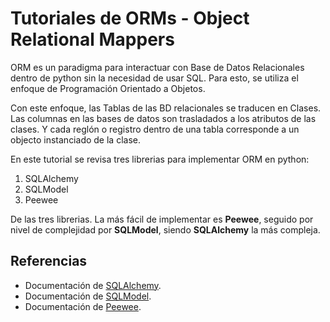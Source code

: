 # Tutoriales de ORMs - Object Relational Mappers
ORM es un paradigma para interactuar con Base de Datos Relacionales dentro de python sin la necesidad de usar SQL. Para esto, se utiliza el enfoque de Programación Orientado a Objetos.

Con este enfoque, las Tablas de las BD relacionales se traducen en Clases. Las columnas en las bases de datos son trasladados a los atributos de las clases. Y cada reglón o registro dentro de una tabla corresponde a un objecto instanciado de la clase.

En este tutorial se revisa tres librerias para implementar ORM en python:
1. SQLAlchemy
2. SQLModel
3. Peewee

De las tres librerias. La más fácil de implementar es **Peewee**, seguido por nivel de complejidad por **SQLModel**, siendo **SQLAlchemy** la más compleja.

## Referencias
* Documentación de [SQLAlchemy](https://docs.sqlalchemy.org/en/14/orm/).
* Documentación de [SQLModel](https://sqlmodel.tiangolo.com/).
* Documentación de [Peewee](http://docs.peewee-orm.com/en/latest/index.html).